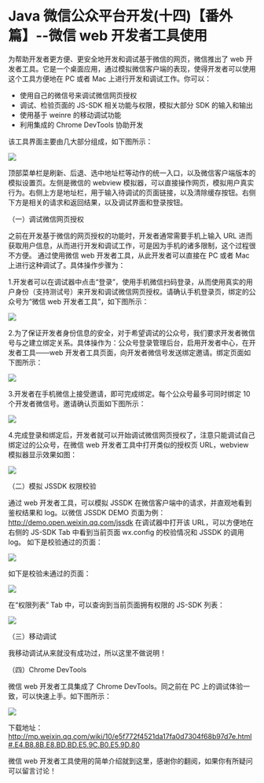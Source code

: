 # Java 微信公众平台开发(十四)【番外篇】--微信 web 开发者工具使用

为帮助开发者更方便、更安全地开发和调试基于微信的网页，微信推出了 web 开发者工具。它是一个桌面应用，通过模拟微信客户端的表现，使得开发者可以使用这个工具方便地在 PC 或者 Mac 上进行开发和调试工作。你可以：

- 使用自己的微信号来调试微信网页授权
- 调试、检验页面的 JS-SDK 相关功能与权限，模拟大部分 SDK 的输入和输出
- 使用基于 weinre 的移动调试功能
- 利用集成的 Chrome DevTools 协助开发 

该工具界面主要由几大部分组成，如下图所示：

![](images/45.jpg)

顶部菜单栏是刷新、后退、选中地址栏等动作的统一入口，以及微信客户端版本的模拟设置页。左侧是微信的 webview 模拟器，可以直接操作网页，模拟用户真实行为。右侧上方是地址栏，用于输入待调试的页面链接，以及清除缓存按钮。右侧下方是相关的请求和返回结果，以及调试界面和登录按钮。

（一）调试微信网页授权

之前在开发基于微信的网页授权的功能时，开发者通常需要手机上输入 URL 进而获取用户信息，从而进行开发和调试工作，可是因为手机的诸多限制，这个过程很不方便。 通过使用微信 web 开发者工具，从此开发者可以直接在 PC 或者 Mac 上进行这种调试了。具体操作步骤为：

1.开发者可以在调试器中点击“登录”，使用手机微信扫码登录，从而使用真实的用户身份（支持测试号）来开发和调试微信网页授权。请确认手机登录页，绑定的公众号为“微信 web 开发者工具”，如下图所示：

![](images/46.jpg) 

2.为了保证开发者身份信息的安全，对于希望调试的公众号，我们要求开发者微信号与之建立绑定关系。具体操作为：公众号登录管理后台，启用开发者中心，在开发者工具——web 开发者工具页面，向开发者微信号发送绑定邀请。绑定页面如下图所示： 

![](images/47.jpg)

3.开发者在手机微信上接受邀请，即可完成绑定。每个公众号最多可同时绑定 10 个开发者微信号。邀请确认页面如下图所示：

![](images/48.jpg)

4.完成登录和绑定后，开发者就可以开始调试微信网页授权了，注意只能调试自己绑定过的公众号，在微信 web 开发者工具中打开类似的授权页 URL，webview 模拟器显示效果如图：

![](images/49.png)

（二）模拟 JSSDK 权限校验

通过 web 开发者工具，可以模拟 JSSDK 在微信客户端中的请求，并直观地看到鉴权结果和 log。以微信 JSSDK DEMO 页面为例：http://demo.open.weixin.qq.com/jssdk  在调试器中打开该 URL，可以方便地在右侧的 JS-SDK Tab 中看到当前页面 wx.config 的校验情况和 JSSDK 的调用 log。 如下是校验通过的页面：

![](images/50.jpg)

如下是校验未通过的页面：

![](images/51.jpg)

在“权限列表” Tab 中，可以查询到当前页面拥有权限的 JS-SDK 列表：

![](images/52.jpg)


（三）移动调试

我移动调试从来就没有成功过，所以这里不做说明！

（四）Chrome DevTools

微信 web 开发者工具集成了 Chrome DevTools。同之前在 PC 上的调试体验一致，可以快速上手。如下图所示：

![](images/53.jpg)

下载地址：http://mp.weixin.qq.com/wiki/10/e5f772f4521da17fa0d7304f68b97d7e.html#.E4.B8.8B.E8.BD.BD.E5.9C.B0.E5.9D.80 

微信 web 开发者工具使用的简单介绍就到这里，感谢你的翻阅，如果你有所疑问可以留言讨论！